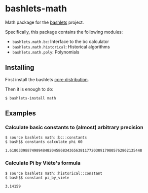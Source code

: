 # bashlets-math

Math package for the [bashlets](https://github.com/reale/bashlets) project.

Specifically, this package contains the following modules:

* `bashlets.math.bc`: Interface to the bc calculator
* `bashlets.math.historical`: Historical algorithms
* `bashlets.math.poly`: Polynomials

## Installing

First install the bashlets [core distribution](https://github.com/reale/bashlets).

Then it is enough to do:

	$ bashlets-install math

## Examples

### Calculate basic constants to (almost) arbitrary precision

    $ source bashlets math::bc::constants
    $ bash$$ constants calculate phi 60

    1.618033988749894848204586834365638117720309179805762862135448

### Calculate Pi by Viète's formula

    $ source bashlets math::historical::constant
    $ bash$$ constant pi_by_viete

    3.14159
